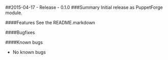 ##2015-04-17 - Release - 0.1.0
###Summary
Initial release as PuppetForge module.

####Features
See the README.markdown

####Bugfixes

####Known bugs
* No known bugs
